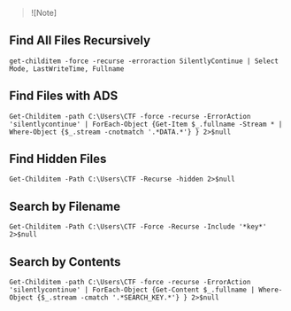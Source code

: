 > ![Note]

## Find All Files Recursively
```
get-childitem -force -recurse -erroraction SilentlyContinue | Select Mode, LastWriteTime, Fullname
```
## Find Files with ADS
```
Get-Childitem -path C:\Users\CTF -force -recurse -ErrorAction 'silentlycontinue' | ForEach-Object {Get-Item $_.fullname -Stream * | Where-Object {$_.stream -cnotmatch '.*DATA.*'} } 2>$null
```
## Find Hidden Files
```
Get-Childitem -Path C:\Users\CTF -Recurse -hidden 2>$null
```

## Search by Filename
```
Get-Childitem -Path C:\Users\CTF -Force -Recurse -Include '*key*' 2>$null
```
## Search by Contents
```
Get-Childitem -path C:\Users\CTF -force -recurse -ErrorAction 'silentlycontinue' | ForEach-Object {Get-Content $_.fullname | Where-Object {$_.stream -cmatch '.*SEARCH_KEY.*'} } 2>$null
```
